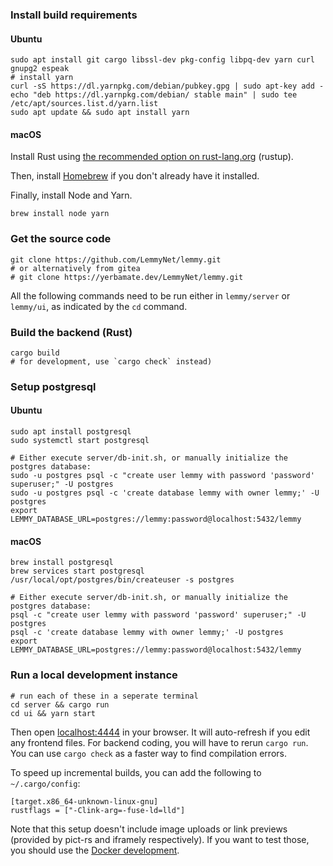 ### Install build requirements
#### Ubuntu
```
sudo apt install git cargo libssl-dev pkg-config libpq-dev yarn curl gnupg2 espeak
# install yarn
curl -sS https://dl.yarnpkg.com/debian/pubkey.gpg | sudo apt-key add -
echo "deb https://dl.yarnpkg.com/debian/ stable main" | sudo tee /etc/apt/sources.list.d/yarn.list
sudo apt update && sudo apt install yarn
```

#### macOS

Install Rust using [the recommended option on rust-lang.org](https://www.rust-lang.org/tools/install) (rustup).

Then, install [Homebrew](https://brew.sh/) if you don't already have it installed.

Finally, install Node and Yarn.

```
brew install node yarn
```

### Get the source code
```
git clone https://github.com/LemmyNet/lemmy.git
# or alternatively from gitea
# git clone https://yerbamate.dev/LemmyNet/lemmy.git
```

All the following commands need to be run either in `lemmy/server` or `lemmy/ui`, as indicated
by the `cd` command.

### Build the backend (Rust)
```
cargo build
# for development, use `cargo check` instead)
```

### Setup postgresql
#### Ubuntu
```
sudo apt install postgresql
sudo systemctl start postgresql

# Either execute server/db-init.sh, or manually initialize the postgres database:
sudo -u postgres psql -c "create user lemmy with password 'password' superuser;" -U postgres
sudo -u postgres psql -c 'create database lemmy with owner lemmy;' -U postgres
export LEMMY_DATABASE_URL=postgres://lemmy:password@localhost:5432/lemmy
```

#### macOS
```
brew install postgresql
brew services start postgresql
/usr/local/opt/postgres/bin/createuser -s postgres

# Either execute server/db-init.sh, or manually initialize the postgres database:
psql -c "create user lemmy with password 'password' superuser;" -U postgres
psql -c 'create database lemmy with owner lemmy;' -U postgres
export LEMMY_DATABASE_URL=postgres://lemmy:password@localhost:5432/lemmy
```

### Run a local development instance
```
# run each of these in a seperate terminal
cd server && cargo run
cd ui && yarn start
```

Then open [localhost:4444](http://localhost:4444) in your browser. It will auto-refresh if you edit
any frontend files. For backend coding, you will have to rerun `cargo run`. You can use
`cargo check` as a faster way to find compilation errors.

To speed up incremental builds, you can add the following to `~/.cargo/config`:
```
[target.x86_64-unknown-linux-gnu]
rustflags = ["-Clink-arg=-fuse-ld=lld"]
```

Note that this setup doesn't include image uploads or link previews (provided by pict-rs and
iframely respectively). If you want to test those, you should use the
[Docker development](contributing_docker_development.md).
